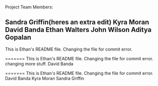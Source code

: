 Project Team Members:

Sandra Griffin(heres an extra edit)
Kyra Moran
David Banda
Ethan Walters
John Wilson
Aditya Gopalan
----------------

This is Ethan's README file. Changing the file for commit error.

=======
This is Ethan's README file. Changing the file for commit error. changing more stuff.
David Banda


=======
This is Ethan's README file. Changing the file for commit error.
David Banda
Kyra Moran
Sandra Griffin

